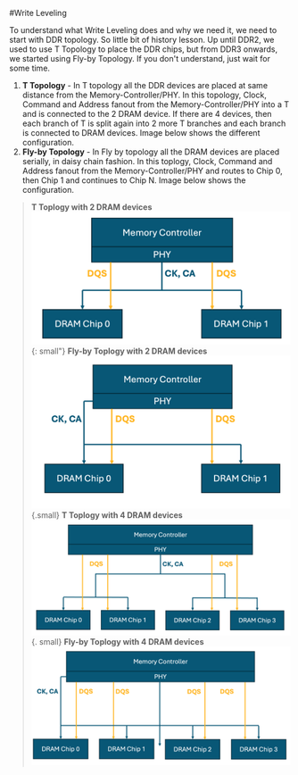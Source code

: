#Write Leveling

To understand what Write Leveling does and why we need it, we need to start with DDR topology. So little bit of history lesson. Up until DDR2, we used to use T Topology to place the DDR chips, but from DDR3 onwards, we started using Fly-by Topology. If you don't understand, just wait for some time.<br>
1. __T Topology__ - In T topology all the DDR devices are placed at same distance from the Memory-Controller/PHY. In this topology, Clock, Command and Address fanout from the Memory-Controller/PHY into a T and is connected to the 2 DRAM device. If there are 4 devices, then each branch of T is split again into 2 more T branches and each branch is connected to DRAM devices. Image below shows the different configuration.<br>
2. __Fly-by Topology__ - In Fly by topology all the DRAM devices are placed serially, in daisy chain fashion. In this toplogy, Clock, Command and Address fanout from the Memory-Controller/PHY and routes to Chip 0, then Chip 1 and continues to Chip N. Image below shows the configuration.<br>

> **T Toplogy with 2 DRAM devices**
> ![zoomify](../images/IMG_9292.png){: small"}
> **Fly-by Toplogy with 2 DRAM devices**
> ![zoomify](../images/IMG_9290.png){.small}
> **T Toplogy with 4 DRAM devices**
> ![zoomify](../images/IMG_9289.png){. small}
> **Fly-by Toplogy with 4 DRAM devices**
> ![zoomify](../images/IMG_9288.png)